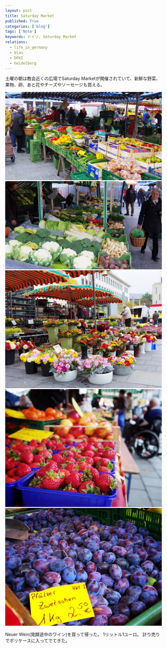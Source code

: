 ```yaml
---
layout: post
title: Saturday Market
published: True
categories: ['blog']
tags: ['Note']
keywords: ドイツ, Saturday Market
relations:
  - life_in_germany
  - blau
  - DFKI
  - heidelberg
---
```


土曜の朝は教会近くの広場でSaturday Marketが開催されていて、新鮮な野菜、果物、卵、あと花やチーズやソーセージも買える。

<img src="/assets/img/blog_2013-10-12%2010.09.34.jpg" class="image-on-frame image-fade">

<img src="/assets/img/blog_2013-10-12%2010.12.03.jpg" class="image-on-frame image-fade">

<img src="/assets/img/blog_2013-10-12%2010.17.08.jpg" class="image-on-frame image-fade">

<img src="/assets/img/blog_2013-10-12%2010.06.51.jpg" class="image-on-frame image-fade">

<img src="/assets/img/blog_2013-10-12%2010.05.41.jpg" class="image-on-frame image-fade">

Neuer Wein(発酵途中のワイン)を買って帰った。
1リットル1ユーロ。
計り売りでポリケースに入ってでてきた。
